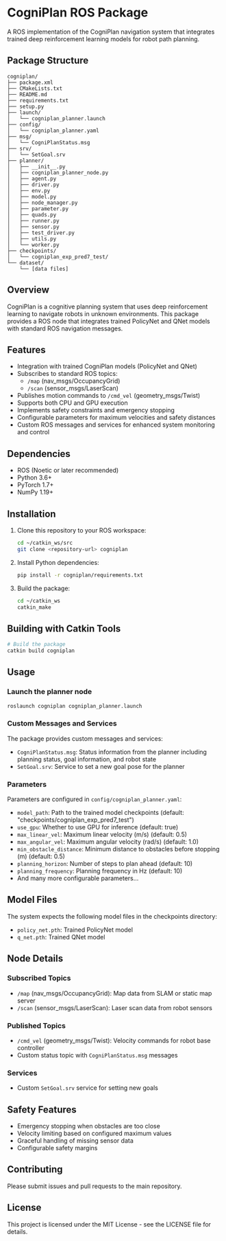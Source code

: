 # CogniPlan ROS Package

A ROS implementation of the CogniPlan navigation system that integrates trained deep reinforcement learning models for robot path planning.

## Package Structure

```
cogniplan/
├── package.xml
├── CMakeLists.txt
├── README.md
├── requirements.txt
├── setup.py
├── launch/
│   └── cogniplan_planner.launch
├── config/
│   └── cogniplan_planner.yaml
├── msg/
│   └── CogniPlanStatus.msg
├── srv/
│   └── SetGoal.srv
├── planner/
│   ├── __init__.py
│   ├── cogniplan_planner_node.py
│   ├── agent.py
│   ├── driver.py
│   ├── env.py
│   ├── model.py
│   ├── node_manager.py
│   ├── parameter.py
│   ├── quads.py
│   ├── runner.py
│   ├── sensor.py
│   ├── test_driver.py
│   ├── utils.py
│   └── worker.py
├── checkpoints/
│   └── cogniplan_exp_pred7_test/
└── dataset/
    └── [data files]
```

## Overview

CogniPlan is a cognitive planning system that uses deep reinforcement learning to navigate robots in unknown environments. This package provides a ROS node that integrates trained PolicyNet and QNet models with standard ROS navigation messages.

## Features

- Integration with trained CogniPlan models (PolicyNet and QNet)
- Subscribes to standard ROS topics:
  - `/map` (nav_msgs/OccupancyGrid)
  - `/scan` (sensor_msgs/LaserScan)
- Publishes motion commands to `/cmd_vel` (geometry_msgs/Twist)
- Supports both CPU and GPU execution
- Implements safety constraints and emergency stopping
- Configurable parameters for maximum velocities and safety distances
- Custom ROS messages and services for enhanced system monitoring and control

## Dependencies

- ROS (Noetic or later recommended)
- Python 3.6+
- PyTorch 1.7+
- NumPy 1.19+

## Installation

1. Clone this repository to your ROS workspace:
   ```bash
   cd ~/catkin_ws/src
   git clone <repository-url> cogniplan
   ```

2. Install Python dependencies:
   ```bash
   pip install -r cogniplan/requirements.txt
   ```

3. Build the package:
   ```bash
   cd ~/catkin_ws
   catkin_make
   ```

## Building with Catkin Tools

```bash
# Build the package
catkin build cogniplan
```

## Usage

### Launch the planner node

```bash
roslaunch cogniplan cogniplan_planner.launch
```

### Custom Messages and Services

The package provides custom messages and services:

- `CogniPlanStatus.msg`: Status information from the planner including planning status, goal information, and robot state
- `SetGoal.srv`: Service to set a new goal pose for the planner

### Parameters

Parameters are configured in `config/cogniplan_planner.yaml`:

- `model_path`: Path to the trained model checkpoints (default: "checkpoints/cogniplan_exp_pred7_test")
- `use_gpu`: Whether to use GPU for inference (default: true)
- `max_linear_vel`: Maximum linear velocity (m/s) (default: 0.5)
- `max_angular_vel`: Maximum angular velocity (rad/s) (default: 1.0)
- `min_obstacle_distance`: Minimum distance to obstacles before stopping (m) (default: 0.5)
- `planning_horizon`: Number of steps to plan ahead (default: 10)
- `planning_frequency`: Planning frequency in Hz (default: 10)
- And many more configurable parameters...

## Model Files

The system expects the following model files in the checkpoints directory:
- `policy_net.pth`: Trained PolicyNet model
- `q_net.pth`: Trained QNet model

## Node Details

### Subscribed Topics

- `/map` (nav_msgs/OccupancyGrid): Map data from SLAM or static map server
- `/scan` (sensor_msgs/LaserScan): Laser scan data from robot sensors

### Published Topics

- `/cmd_vel` (geometry_msgs/Twist): Velocity commands for robot base controller
- Custom status topic with `CogniPlanStatus.msg` messages

### Services

- Custom `SetGoal.srv` service for setting new goals

## Safety Features

- Emergency stopping when obstacles are too close
- Velocity limiting based on configured maximum values
- Graceful handling of missing sensor data
- Configurable safety margins

## Contributing

Please submit issues and pull requests to the main repository.

## License

This project is licensed under the MIT License - see the LICENSE file for details.